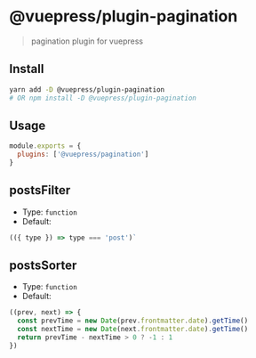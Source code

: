 # @vuepress/plugin-pagination

> pagination plugin for vuepress

## Install

```bash
yarn add -D @vuepress/plugin-pagination
# OR npm install -D @vuepress/plugin-pagination
```

## Usage

```javascript
module.exports = {
  plugins: ['@vuepress/pagination'] 
}
```

## postsFilter

- Type: `function`
- Default:

```js
(({ type }) => type === 'post')`
```

## postsSorter

- Type: `function`
- Default:

```js
((prev, next) => {
  const prevTime = new Date(prev.frontmatter.date).getTime()
  const nextTime = new Date(next.frontmatter.date).getTime()
  return prevTime - nextTime > 0 ? -1 : 1
})
```
